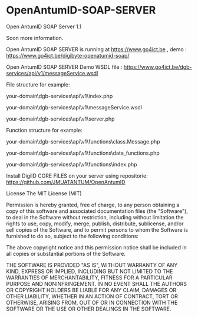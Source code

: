 # OpenAntumID-SOAP-SERVER
Open AntumID SOAP Server 1.1

Soon more information.

Open AntumID SOAP SERVER is running at https://www.go4ict.be , demo : https://www.go4ict.be/digibyte-openatumid-soap/

Open AntumID SOAP SERVER Demo WSDL file : https://www.go4ict.be/dgb-services/api/v1/messageService.wsdl

File structure for example:

your-domain\dgb-services\api\v1\index.php

your-domain\dgb-services\api\v1\messageService.wsdl

your-domain\dgb-services\api\v1\server.php

Function structure for example:

your-domain\dgb-services\api\v1\functions\class.Message.php

your-domain\dgb-services\api\v1\functions\data_functions.php

your-domain\dgb-services\api\v1\functions\index.php

Install DigiID CORE FILES on your server using repositorie: https://github.com/JMUATANTUM/OpenAntumID

License
The MIT License (MIT)

Permission is hereby granted, free of charge, to any person obtaining a copy of this software and associated documentation files (the "Software"), to deal in the Software without restriction, including without limitation the rights to use, copy, modify, merge, publish, distribute, sublicense, and/or sell copies of the Software, and to permit persons to whom the Software is furnished to do so, subject to the following conditions:

The above copyright notice and this permission notice shall be included in all copies or substantial portions of the Software.

THE SOFTWARE IS PROVIDED "AS IS", WITHOUT WARRANTY OF ANY KIND, EXPRESS OR IMPLIED, INCLUDING BUT NOT LIMITED TO THE WARRANTIES OF MERCHANTABILITY, FITNESS FOR A PARTICULAR PURPOSE AND NONINFRINGEMENT. IN NO EVENT SHALL THE AUTHORS OR COPYRIGHT HOLDERS BE LIABLE FOR ANY CLAIM, DAMAGES OR OTHER LIABILITY, WHETHER IN AN ACTION OF CONTRACT, TORT OR OTHERWISE, ARISING FROM, OUT OF OR IN CONNECTION WITH THE SOFTWARE OR THE USE OR OTHER DEALINGS IN THE SOFTWARE.
